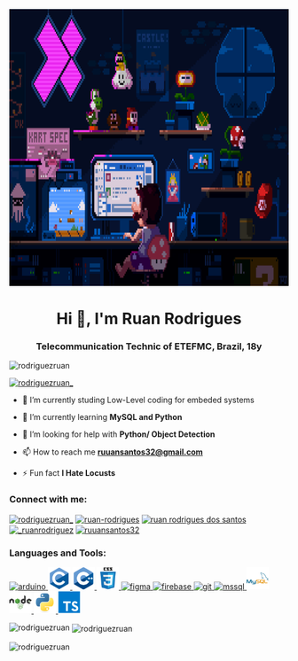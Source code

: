 <!--![Gif Gatinho](https://github.com/rodriguezruan/Images/raw/main/assets/gifgatinho.gif)-->
<a href="https://github.com/rodriguezruan/Images/blob/main/assets/gifmario.gif">
  <img src="https://github.com/rodriguezruan/Images/raw/main/assets/gifmario.gif" alt="Gif Mario" width="1000" height="500">
</a>



<h1 align="center">Hi 👋, I'm Ruan Rodrigues</h1>
<h3 align="center">Telecommunication Technic of ETEFMC, Brazil, 18y</h3>

<p align="left"> <img src="https://komarev.com/ghpvc/?username=rodriguezruan&label=Profile%20views&color=0e75b6&style=flat" alt="rodriguezruan" /> </p>

<p align="left"> <a href="https://twitter.com/rodriguezruan_" target="blank"><img src="https://img.shields.io/twitter/follow/rodriguezruan_?logo=twitter&style=for-the-badge" alt="rodriguezruan_" /></a> </p>

- 🔭 I’m currently studing Low-Level coding for embeded systems

- 🌱 I’m currently learning **MySQL and Python**

- 🤝 I’m looking for help with **Python/ Object Detection**

- 📫 How to reach me **ruuansantos32@gmail.com**

- ⚡ Fun fact **I Hate Locusts**

<h3 align="left">Connect with me:</h3>
<p align="left">
<a href="https://twitter.com/rodriguezruan_" target="blank"><img align="center" src="https://raw.githubusercontent.com/rahuldkjain/github-profile-readme-generator/master/src/images/icons/Social/twitter.svg" alt="rodriguezruan_" height="30" width="40" /></a>
<a href="https://linkedin.com/in/ruan-rodrigues-r066979" target="blank"><img align="center" src="https://raw.githubusercontent.com/rahuldkjain/github-profile-readme-generator/master/src/images/icons/Social/linked-in-alt.svg" alt="ruan-rodrigues" height="30" width="40" /></a>
<a href="https://fb.com/ruan rodrigues dos santos" target="blank"><img align="center" src="https://raw.githubusercontent.com/rahuldkjain/github-profile-readme-generator/master/src/images/icons/Social/facebook.svg" alt="ruan rodrigues dos santos" height="30" width="40" /></a>
<a href="https://instagram.com/_ruanrodriguez" target="blank"><img align="center" src="https://raw.githubusercontent.com/rahuldkjain/github-profile-readme-generator/master/src/images/icons/Social/instagram.svg" alt="_ruanrodriguez" height="30" width="40" /></a>
<a href="https://www.hackerrank.com/ruuansantos32" target="blank"><img align="center" src="https://raw.githubusercontent.com/rahuldkjain/github-profile-readme-generator/master/src/images/icons/Social/hackerrank.svg" alt="ruuansantos32" height="30" width="40" /></a>
</p>

<h3 align="left">Languages and Tools:</h3>
<p align="left"> <a href="https://www.arduino.cc/" target="_blank" rel="noreferrer"> <img src="https://cdn.worldvectorlogo.com/logos/arduino-1.svg" alt="arduino" width="40" height="40"/> </a> <a href="https://www.cprogramming.com/" target="_blank" rel="noreferrer"> <img src="https://raw.githubusercontent.com/devicons/devicon/master/icons/c/c-original.svg" alt="c" width="40" height="40"/> </a> <a href="https://www.w3schools.com/cpp/" target="_blank" rel="noreferrer"> <img src="https://raw.githubusercontent.com/devicons/devicon/master/icons/cplusplus/cplusplus-original.svg" alt="cplusplus" width="40" height="40"/> </a> <a href="https://www.w3schools.com/css/" target="_blank" rel="noreferrer"> <img src="https://raw.githubusercontent.com/devicons/devicon/master/icons/css3/css3-original-wordmark.svg" alt="css3" width="40" height="40"/> </a> <a href="https://www.figma.com/" target="_blank" rel="noreferrer"> <img src="https://www.vectorlogo.zone/logos/figma/figma-icon.svg" alt="figma" width="40" height="40"/> </a> <a href="https://firebase.google.com/" target="_blank" rel="noreferrer"> <img src="https://www.vectorlogo.zone/logos/firebase/firebase-icon.svg" alt="firebase" width="40" height="40"/> </a> <a href="https://git-scm.com/" target="_blank" rel="noreferrer"> <img src="https://www.vectorlogo.zone/logos/git-scm/git-scm-icon.svg" alt="git" width="40" height="40"/> </a> <a href="https://www.microsoft.com/en-us/sql-server" target="_blank" rel="noreferrer"> <img src="https://www.svgrepo.com/show/303229/microsoft-sql-server-logo.svg" alt="mssql" width="40" height="40"/> </a> <a href="https://www.mysql.com/" target="_blank" rel="noreferrer"> <img src="https://raw.githubusercontent.com/devicons/devicon/master/icons/mysql/mysql-original-wordmark.svg" alt="mysql" width="40" height="40"/> </a> <a href="https://nodejs.org" target="_blank" rel="noreferrer"> <img src="https://raw.githubusercontent.com/devicons/devicon/master/icons/nodejs/nodejs-original-wordmark.svg" alt="nodejs" width="40" height="40"/> </a> <a href="https://www.python.org" target="_blank" rel="noreferrer"> <img src="https://raw.githubusercontent.com/devicons/devicon/master/icons/python/python-original.svg" alt="python" width="40" height="40"/> </a> <a href="https://www.typescriptlang.org/" target="_blank" rel="noreferrer"> <img src="https://raw.githubusercontent.com/devicons/devicon/master/icons/typescript/typescript-original.svg" alt="typescript" width="40" height="40"/> </a> </p>

<p><img align="left" src="https://github-readme-stats.vercel.app/api/top-langs?username=rodriguezruan&show_icons=true&theme=synthwave&title_color=8e22c9&text_color=ffffff&locale=pt-br&layout=compact" alt="rodriguezruan" /></p>

<p>&nbsp;<img align="center" src="https://github-readme-stats.vercel.app/api?username=rodriguezruan&show_icons=true&theme=synthwave&title_color=6717de&text_color=ffffff&locale=en" alt="rodriguezruan" /></p>

<p><img align="center" src="https://github-readme-streak-stats.herokuapp.com/?user=rodriguezruan&theme=dark" alt="rodriguezruan" /></p>
